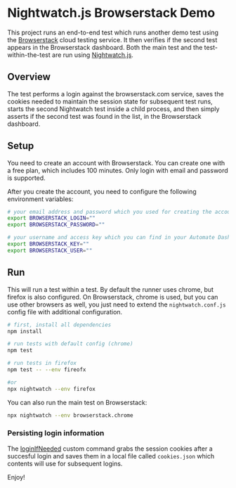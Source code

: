 # Nightwatch.js Browserstack Demo

This project runs an end-to-end test which runs another demo test using the [Browserstack](https://browserstack.com) cloud testing service. It then verifies if the second test appears in the Browserstack dashboard. Both the main test and the test-within-the-test are run using [Nightwatch.js](https://nightwatchjs.org).

## Overview
The test performs a login against the browserstack.com service, saves the cookies needed to maintain the session state for subsequent test runs, starts the second Nightwatch test inside a child process, and then simply asserts if the second test was found in the list, in  the Browserstack dashboard.

## Setup

You need to create an account with Browserstack. You can create one with a free plan, which includes 100 minutes. Only login with email and password is supported.

After you create the account, you need to configure the following environment variables:

```sh
# your email address and password which you used for creating the account
export BROWSERSTACK_LOGIN=""
export BROWSERSTACK_PASSWORD=""

# your username and access key which you can find in your Automate Dashboard on the Browserstack website
export BROWSERSTACK_KEY=""
export BROWSERSTACK_USER=""
```

## Run
This will run a test within a test. By default the runner uses chrome, but firefox is also configured. On Browserstack, chrome is used, but you can use other browsers as well, you just need to extend the `nightwatch.conf.js` config file with additional configuration.

```sh
# first, install all dependencies
npm install

# run tests with default config (chrome)
npm test

# run tests in firefox
npm test -- --env fireofx

#or
npx nightwatch --env firefox
```

You can also run the main test on Browserstack:

```sh
npx nightwatch --env browserstack.chrome
```

### Persisting login information
The [loginIfNeeded](https://github.com/nightwatchjs/nightwatch-browserstack-demo/blob/main/lib/custom-commands/loginIfNeeded.js) custom command grabs the session cookies after a succesful login and saves them in a local file called `cookies.json` which contents will use for subsequent logins.

Enjoy!
